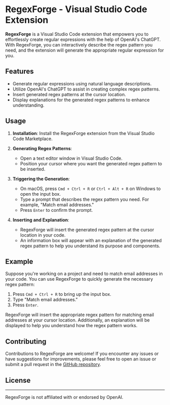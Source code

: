 # RegexForge - Visual Studio Code Extension

**RegexForge** is a Visual Studio Code extension that empowers you to effortlessly create regular expressions with the help of OpenAI's ChatGPT. With RegexForge, you can interactively describe the regex pattern you need, and the extension will generate the appropriate regular expression for you.

## Features

- Generate regular expressions using natural language descriptions.
- Utilize OpenAI's ChatGPT to assist in creating complex regex patterns.
- Insert generated regex patterns at the cursor location.
- Display explanations for the generated regex patterns to enhance understanding.

## Usage

1. **Installation**: Install the RegexForge extension from the Visual Studio Code Marketplace.

2. **Generating Regex Patterns**:
   - Open a text editor window in Visual Studio Code.
   - Position your cursor where you want the generated regex pattern to be inserted.

3. **Triggering the Generation**:
   - On macOS, press `Cmd + Ctrl + R` or `Ctrl + Alt + R` on Windows to open the input box.
   - Type a prompt that describes the regex pattern you need. For example, "Match email addresses."
   - Press `Enter` to confirm the prompt.

4. **Inserting and Explanation**:
   - RegexForge will insert the generated regex pattern at the cursor location in your code.
   - An information box will appear with an explanation of the generated regex pattern to help you understand its purpose and components.

## Example

Suppose you're working on a project and need to match email addresses in your code. You can use RegexForge to quickly generate the necessary regex pattern:

1. Press `Cmd + Ctrl + R` to bring up the input box.
2. Type "Match email addresses."
3. Press `Enter`.

RegexForge will insert the appropriate regex pattern for matching email addresses at your cursor location. Additionally, an explanation will be displayed to help you understand how the regex pattern works.

## Contributing

Contributions to RegexForge are welcome! If you encounter any issues or have suggestions for improvements, please feel free to open an issue or submit a pull request in the [GitHub repository](https://github.com/nectariosouzo/regexforge).

## License

---

RegexForge is not affiliated with or endorsed by OpenAI.


